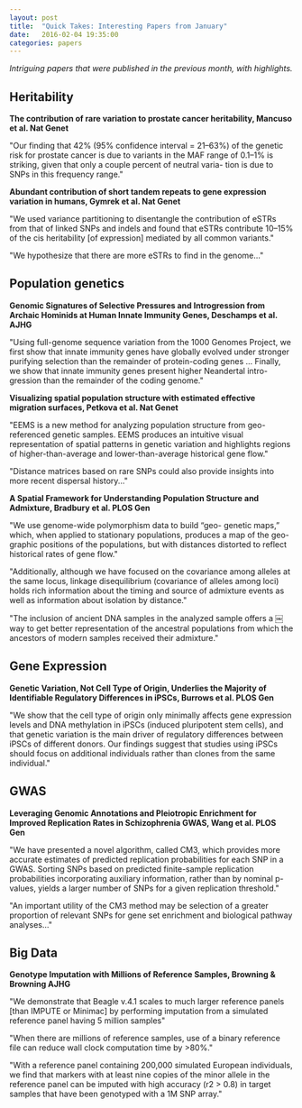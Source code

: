 ```yaml
---
layout: post
title:  "Quick Takes: Interesting Papers from January"
date:   2016-02-04 19:35:00
categories: papers
---
```


*Intriguing papers that were published in the previous month, with highlights.*

## Heritability

**The contribution of rare variation to prostate cancer heritability, Mancuso et al. Nat Genet**

"Our finding that 42% (95% confidence interval = 21–63%) of the genetic risk for prostate cancer is due to variants in the MAF range of 0.1–1% is striking, given that only a couple percent of neutral varia- tion is due to SNPs in this frequency range."

**Abundant contribution of short tandem repeats to gene expression variation in humans, Gymrek et al. Nat Genet**

"We used variance partitioning to disentangle the contribution of eSTRs from that of linked SNPs and indels and found that eSTRs contribute 10–15% of the cis heritability [of expression] mediated by all common variants."

"We hypothesize that there are more eSTRs to find in the genome..."

## Population genetics

**Genomic Signatures of Selective Pressures and Introgression from Archaic Hominids at Human Innate Immunity Genes, Deschamps et al. AJHG**

"Using full-genome sequence variation from the 1000 Genomes Project, we first show that innate immunity genes have globally evolved under stronger purifying selection than the remainder of protein-coding genes ... Finally, we show that innate immunity genes present higher Neandertal intro- gression than the remainder of the coding genome."

**Visualizing spatial population structure with estimated effective migration surfaces, Petkova et al. Nat Genet**

"EEMS is a new method for analyzing population structure from geo-referenced genetic samples. EEMS produces an intuitive visual representation of spatial patterns in genetic variation and highlights regions of higher-than-average and lower-than-average historical gene flow."

"Distance matrices based on rare SNPs could also provide insights into more recent dispersal history..."

**A Spatial Framework for Understanding Population Structure and Admixture, Bradbury et al. PLOS Gen**

"We use genome-wide polymorphism data to build “geo- genetic maps,” which, when applied to stationary populations, produces a map of the geo- graphic positions of the populations, but with distances distorted to reflect historical rates of gene flow."

"Additionally, although we have focused on the covariance among alleles at the same locus, linkage disequilibrium (covariance of alleles among loci) holds rich information about the timing and source of admixture events as well as information about isolation by distance."

"The inclusion of ancient DNA samples in the analyzed sample offers a ￼way to get better representation of the ancestral populations from which the ancestors of modern samples received their admixture."

## Gene Expression

**Genetic Variation, Not Cell Type of Origin, Underlies the Majority of Identifiable Regulatory Differences in iPSCs, Burrows et al. PLOS Gen**

"We show that the cell type of origin only minimally affects gene expression levels and DNA methylation in iPSCs (induced pluripotent stem cells), and that genetic variation is the main driver of regulatory differences between iPSCs of different donors. Our findings suggest that studies using iPSCs should focus on additional individuals rather than clones from the same individual."

## GWAS

**Leveraging Genomic Annotations and Pleiotropic Enrichment for Improved Replication Rates in Schizophrenia GWAS, Wang et al. PLOS Gen**

"We have presented a novel algorithm, called CM3, which provides more accurate estimates of predicted replication probabilities for each SNP in a GWAS. Sorting SNPs based on predicted finite-sample replication probabilities incorporating auxiliary information, rather than by nominal p-values, yields a larger number of SNPs for a given replication threshold."

"An important utility of the CM3 method may be selection of a greater proportion of relevant SNPs for gene set enrichment and biological pathway analyses..."

## Big Data

**Genotype Imputation with Millions of Reference Samples, Browning & Browning AJHG**

"We demonstrate that Beagle v.4.1 scales to much larger reference panels [than IMPUTE or Minimac] by performing imputation from a simulated reference panel having 5 million samples"

"When there are millions of reference samples, use of a binary reference file can reduce wall clock computation time by >80%."

"With a reference panel containing 200,000 simulated European individuals, we find that markers with at least nine copies of the minor allele in the reference panel can be imputed with high accuracy (r2 > 0.8) in target samples that have been genotyped with a 1M SNP array."